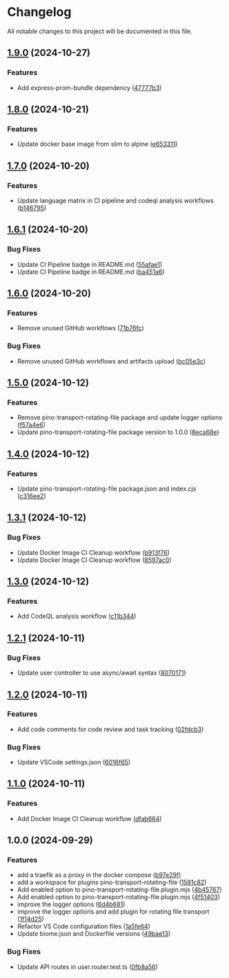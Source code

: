 # Changelog

All notable changes to this project will be documented in this file.

## [1.9.0](https://github.com/MKAbuMattar/express-boilerplate/compare/v1.8.0...v1.9.0) (2024-10-27)


### Features

* Add express-prom-bundle dependency ([47777b3](https://github.com/MKAbuMattar/express-boilerplate/commit/47777b3bf0a7b1a2e6eb8692b75455ebe11ab82b))

## [1.8.0](https://github.com/MKAbuMattar/express-boilerplate/compare/v1.7.0...v1.8.0) (2024-10-21)


### Features

* Update docker base image from slim to alpine ([e653311](https://github.com/MKAbuMattar/express-boilerplate/commit/e653311c9a14e5bbacbc09997fbde70ced689576))

## [1.7.0](https://github.com/MKAbuMattar/express-boilerplate/compare/v1.6.1...v1.7.0) (2024-10-20)


### Features

* Update language matrix in CI pipeline and codeql analysis workflows ([b146795](https://github.com/MKAbuMattar/express-boilerplate/commit/b146795fd3ad581672c8f8e678e70a7a6c45f88b))

## [1.6.1](https://github.com/MKAbuMattar/express-boilerplate/compare/v1.6.0...v1.6.1) (2024-10-20)


### Bug Fixes

* Update CI Pipeline badge in README.md ([55afae1](https://github.com/MKAbuMattar/express-boilerplate/commit/55afae133e524554a3aee366de141cae98ffe340))
* Update CI Pipeline badge in README.md ([ba451a6](https://github.com/MKAbuMattar/express-boilerplate/commit/ba451a67c5e916e5c21df30fa08ee5b391313363))

## [1.6.0](https://github.com/MKAbuMattar/express-boilerplate/compare/v1.5.0...v1.6.0) (2024-10-20)


### Features

* Remove unused GitHub workflows ([71b76fc](https://github.com/MKAbuMattar/express-boilerplate/commit/71b76fc7d0d34c981b23dc2ff9473648f5e1cfb1))


### Bug Fixes

* Remove unused GitHub workflows and artifacts upload ([bc05e3c](https://github.com/MKAbuMattar/express-boilerplate/commit/bc05e3c25672ad80a05014cc7eb89f75e5961291))

## [1.5.0](https://github.com/MKAbuMattar/express-boilerplate/compare/v1.4.0...v1.5.0) (2024-10-12)


### Features

* Remove pino-transport-rotating-file package and update logger options ([f57a4e6](https://github.com/MKAbuMattar/express-boilerplate/commit/f57a4e68927754bc4cb8b6b59bff45ed03f814ff))
* Update pino-transport-rotating-file package version to 1.0.0 ([8eca68e](https://github.com/MKAbuMattar/express-boilerplate/commit/8eca68eddece5e5002cc852ca7da33557828a4c1))

## [1.4.0](https://github.com/MKAbuMattar/express-boilerplate/compare/v1.3.1...v1.4.0) (2024-10-12)


### Features

* Update pino-transport-rotating-file package.json and index.cjs ([c316ee2](https://github.com/MKAbuMattar/express-boilerplate/commit/c316ee2c6fd7fb1f2f215d3a412701ab90ba9cb2))

## [1.3.1](https://github.com/MKAbuMattar/express-boilerplate/compare/v1.3.0...v1.3.1) (2024-10-12)


### Bug Fixes

* Update Docker Image CI Cleanup workflow ([b913f76](https://github.com/MKAbuMattar/express-boilerplate/commit/b913f769184cd84d961afbb131ce3ac5173e7369))
* Update Docker Image CI Cleanup workflow ([8597ac0](https://github.com/MKAbuMattar/express-boilerplate/commit/8597ac058dfeb92756f1847659a0e58af7ffab02))

## [1.3.0](https://github.com/MKAbuMattar/express-boilerplate/compare/v1.2.1...v1.3.0) (2024-10-12)


### Features

* Add CodeQL analysis workflow ([c11b344](https://github.com/MKAbuMattar/express-boilerplate/commit/c11b34492cf2389e2f6e8e2e78489f99e008f0b2))

## [1.2.1](https://github.com/MKAbuMattar/express-boilerplate/compare/v1.2.0...v1.2.1) (2024-10-11)


### Bug Fixes

* Update user controller to use async/await syntax ([8070171](https://github.com/MKAbuMattar/express-boilerplate/commit/80701715279654f7e6c50f3c2fe8ee4b64273062))

## [1.2.0](https://github.com/MKAbuMattar/express-boilerplate/compare/v1.1.0...v1.2.0) (2024-10-11)


### Features

* Add code comments for code review and task tracking ([02fdcb3](https://github.com/MKAbuMattar/express-boilerplate/commit/02fdcb338357ebc722952d336ca7c3964bb4335b))


### Bug Fixes

* Update VSCode settings.json ([6016f65](https://github.com/MKAbuMattar/express-boilerplate/commit/6016f65d0a63148dd3eafbe327fd55bf7e397d33))

## [1.1.0](https://github.com/MKAbuMattar/express-boilerplate/compare/v1.0.0...v1.1.0) (2024-10-11)


### Features

* Add Docker Image CI Cleanup workflow ([dfab664](https://github.com/MKAbuMattar/express-boilerplate/commit/dfab664495e735c14b7345daef96af64d6b9b355))

## 1.0.0 (2024-09-29)


### Features

* add a traefik as a proxy in the docker compose ([b97e29f](https://github.com/MKAbuMattar/express-boilerplate/commit/b97e29fb1804001ef44237e1662f2cdc40596022))
* add a workspace for plugins pino-transport-rotating-file ([1581c82](https://github.com/MKAbuMattar/express-boilerplate/commit/1581c82bdb1f331984757221e0c9aee2fc7c7edb))
* Add enabled option to pino-transport-rotating-file.plugin.mjs ([4b45767](https://github.com/MKAbuMattar/express-boilerplate/commit/4b45767da93d53f0d310f81bb8499d45b34b6903))
* Add enabled option to pino-transport-rotating-file.plugin.mjs ([4f51403](https://github.com/MKAbuMattar/express-boilerplate/commit/4f51403b97d6a213f74c00f52a72d53bd43dacdd))
* improve the logger options ([6d4b681](https://github.com/MKAbuMattar/express-boilerplate/commit/6d4b681db4da9b019b0a29db07473db0aa26c0d5))
* improve the logger options and add plugin for rotating file transport ([1f14d25](https://github.com/MKAbuMattar/express-boilerplate/commit/1f14d25abc51471e0799c81128c4195949971e70))
* Refactor VS Code configuration files ([1a5fe64](https://github.com/MKAbuMattar/express-boilerplate/commit/1a5fe6439e062d4782b3838feb0f0b4f11ffdf2c))
* Update biome.json and Dockerfile versions ([49bae13](https://github.com/MKAbuMattar/express-boilerplate/commit/49bae13a8a1772dfff5e0b80aa668d3968952a63))


### Bug Fixes

* Update API routes in user.router.test.ts ([0fb8a56](https://github.com/MKAbuMattar/express-boilerplate/commit/0fb8a56d2d8159059cd3ee93c51b91772d5f1c1c))
